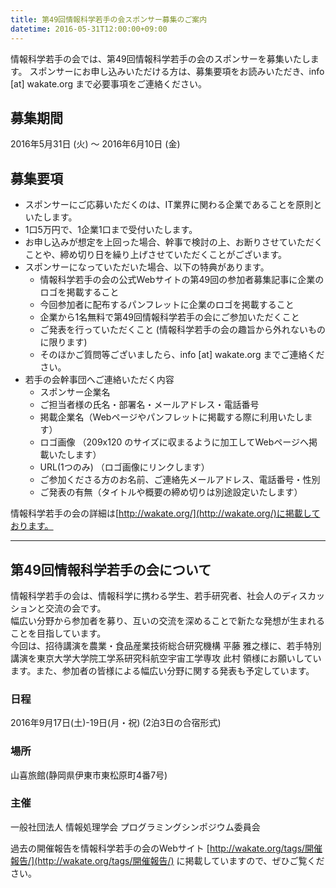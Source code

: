 ```yaml
---
title: 第49回情報科学若手の会スポンサー募集のご案内
datetime: 2016-05-31T12:00:00+09:00
---
```


情報科学若手の会では、第49回情報科学若手の会のスポンサーを募集いたします。
スポンサーにお申し込みいただける方は、募集要項をお読みいただき、info [at] wakate.org まで必要事項をご連絡ください。

## 募集期間
2016年5月31日 (火) 〜 2016年6月10日 (金)

## 募集要項

* スポンサーにご応募いただくのは、IT業界に関わる企業であることを原則といたします。
* 1口5万円で、1企業1口まで受付いたします。
* お申し込みが想定を上回った場合、幹事で検討の上、お断りさせていただくことや、締め切り日を繰り上げさせていただくことがございます。
* スポンサーになっていただいた場合、以下の特典があります。
    * 情報科学若手の会の公式Webサイトの第49回の参加者募集記事に企業のロゴを掲載すること
    * 今回参加者に配布するパンフレットに企業のロゴを掲載すること
    * 企業から1名無料で第49回情報科学若手の会にご参加いただくこと
    * ご発表を行っていただくこと (情報科学若手の会の趣旨から外れないものに限ります)
    * そのほかご質問等ございましたら、info [at] wakate.org までご連絡ください。
* 若手の会幹事団へご連絡いただく内容
    * スポンサー企業名
    * ご担当者様の氏名・部署名・メールアドレス・電話番号
    * 掲載企業名（Webページやパンフレットに掲載する際に利用いたします）
    * ロゴ画像 （209x120 のサイズに収まるように加工してWebページへ掲載いたします）
    * URL(1つのみ) （ロゴ画像にリンクします）
    * ご参加くださる方のお名前、ご連絡先メールアドレス、電話番号・性別
    * ご発表の有無（タイトルや概要の締め切りは別途設定いたします）

情報科学若手の会の詳細は[http://wakate.org/](http://wakate.org/)に掲載しております。

-----

## 第49回情報科学若手の会について

情報科学若手の会は、情報科学に携わる学生、若手研究者、社会人のディスカッションと交流の会です。  
幅広い分野から参加者を募り、互いの交流を深めることで新たな発想が生まれることを目指しています。  
今回は、招待講演を農業・食品産業技術総合研究機構 平藤 雅之様に、若手特別講演を東京大学大学院工学系研究科航空宇宙工学専攻 此村 領様にお願いしています。また、参加者の皆様による幅広い分野に関する発表も予定しています。

### 日程
2016年9月17日(土)-19日(月・祝) (2泊3日の合宿形式)

### 場所
山喜旅館(静岡県伊東市東松原町4番7号)

### 主催
一般社団法人 情報処理学会 プログラミングシンポジウム委員会

過去の開催報告を情報科学若手の会のWebサイト [http://wakate.org/tags/開催報告/](http://wakate.org/tags/開催報告/) に掲載していますので、ぜひご覧ください。
